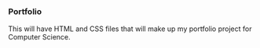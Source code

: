 #
<h3>Portfolio</h3> This will have HTML and CSS files that will make up my portfolio project for Computer Science.
